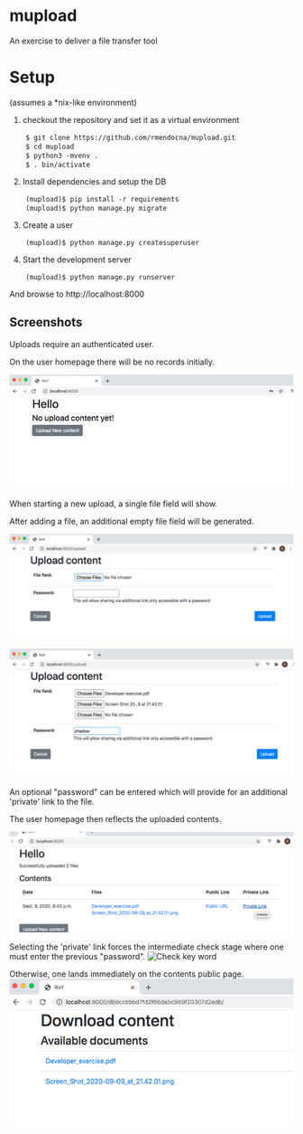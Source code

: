 # mupload
An exercise to deliver a file transfer tool

# Setup
(assumes a *nix-like environment)
1. checkout the repository and set it as a virtual environment
```
    $ git clone https://github.com/rmendocna/mupload.git
    $ cd mupload
    $ python3 -mvenv .
    $ . bin/activate
```
2. Install dependencies and setup the DB
```
    (mupload)$ pip install -r requirements
    (mupload)$ python manage.py migrate
```
3. Create a user
```
    (mupload)$ python manage.py createsuperuser
```
4. Start the development server
```
    (mupload)$ python manage.py runserver
```
And browse to http://localhost:8000

## Screenshots

Uploads require an authenticated user.

On the user homepage there will be no records initially.

![Empty Index](img/logged_in.png)

When starting a new upload, a single file field will show.

After adding a file, an additional empty file field will be generated.

![Add a file](img/upload1.png)

![Add another file](img/upload2.png)

An optional "password" can be entered which will provide for an additional 'private' link to the file.

The user homepage then reflects the uploaded contents.

![Home with uploads](img/uploads.png)

Selecting the 'private' link forces the intermediate check stage where one must enter the previous "password".
![Check key word](img/download_check.png)

Otherwise, one lands immediately on the contents public page.
![Downloads](img/downloads.png)

